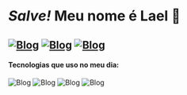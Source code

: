 
# ***Salve!*** Meu nome é Lael 👋

[![Blog](https://img.shields.io/badge/WhatsApp-25D366?style=for-the-badge&logo=whatsapp&logoColor=white)](https://wa.me/5581998818000)
[![Blog](https://img.shields.io/badge/Instagram-E4405F?style=for-the-badge&logo=instagram&logoColor=white)](https://wa.me/5581998818000)
[![Blog](https://img.shields.io/badge/LinkedIn-0077B5?style=for-the-badge&logo=linkedin&logoColor=white)](https://www.linkedin.com/in/pedro-lael-80a6ba1a6/)
---
#### Tecnologias que uso no meu dia:
![Blog](https://img.shields.io/badge/JavaScript-F7DF1E?style=for-the-badge&logo=javascript&logoColor=black)
![Blog](https://img.shields.io/badge/CSS-239120?&style=for-the-badge&logo=css3&logoColor=white)
![Blog](https://img.shields.io/badge/C%2B%2B-00599C?style=for-the-badge&logo=c%2B%2B&logoColor=white)
![Blog](https://img.shields.io/badge/HTML-239120?style=for-the-badge&logo=html5&logoColor=white)
